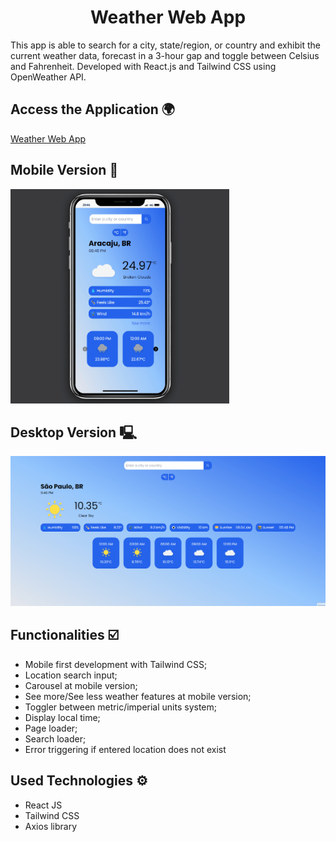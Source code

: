 <h1 align='center'>Weather Web App</h1>
This app is able to search for a city, state/region, or country and exhibit the current weather data, forecast in a 3-hour gap and toggle between Celsius and Fahrenheit. Developed with React.js and Tailwind CSS using OpenWeather API.

## Access the Application 🌍
[Weather Web App](https://weather-web-app-black-three.vercel.app/)

## Mobile Version 📱
<img src="src/assets/mobile-version-weather.gif" width="350px">

## Desktop Version 🖳
<img src="src/assets/desktop-gif.gif">

## Functionalities ☑️
- Mobile first development with Tailwind CSS;
- Location search input;
- Carousel at mobile version;
- See more/See less weather features at mobile version;
- Toggler between metric/imperial units system;
- Display local time;
- Page loader;
- Search loader;
- Error triggering if entered location does not exist

## Used Technologies ⚙️
- React JS
- Tailwind CSS
- Axios library
